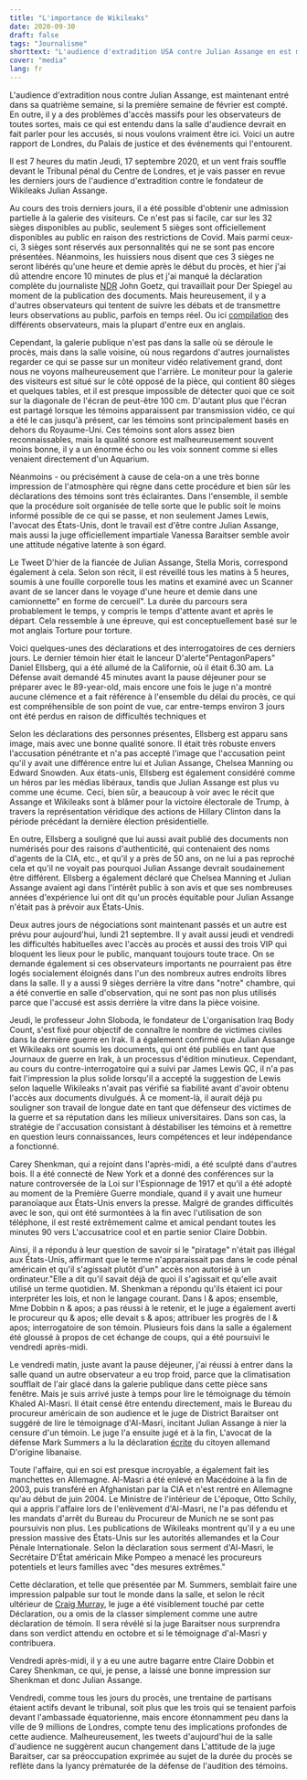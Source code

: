 ```yaml
---
title: "L'importance de Wikileaks"
date: 2020-09-30
draft: false
tags: "Journalisme"
shorttext: "L'audience d'extradition USA contre Julian Assange en est maintenant à la quatrième semaine si vous comptez la première semaine de février."
cover: "media"
lang: fr
---
```


L'audience d'extradition nous contre Julian Assange, est maintenant entré dans sa quatrième semaine, si la première semaine de février est compté. En outre, il y a des problèmes d'accès massifs pour les observateurs de toutes sortes, mais ce qui est entendu dans la salle d'audience devrait en fait parler pour les accusés, si nous voulons vraiment être ici. Voici un autre rapport de Londres, du Palais de justice et des événements qui l'entourent.

Il est 7 heures du matin Jeudi, 17 septembre 2020, et un vent frais souffle devant le Tribunal pénal du Centre de Londres, et je vais passer en revue les derniers jours de l'audience d'extradition contre le fondateur de Wikileaks Julian Assange.

Au cours des trois derniers jours, il a été possible d'obtenir une admission partielle à la galerie des visiteurs. Ce n'est pas si facile, car sur les 32 sièges disponibles au public, seulement 5 sièges sont officiellement disponibles au public en raison des restrictions de Covid. Mais parmi ceux-ci, 3 sièges sont réservés aux personnalités qui ne se sont pas encore présentées. Néanmoins, les huissiers nous disent que ces 3 sièges ne seront libérés qu'une heure et demie après le début du procès, et hier j'ai dû attendre encore 10 minutes de plus et j'ai manqué la déclaration complète du journaliste [NDR](https://www.computerweekly.com/news/252489133/Julian-Assange-held-back-15000-documents-to-prevent-harm-to-US-government "Julian Assange held back 15,000 documents to prevent harm to US government") John Goetz, qui travaillait pour Der Spiegel au moment de la publication des documents. Mais heureusement, il y a d'autres observateurs qui tentent de suivre les débats et de transmettre leurs observations au public, parfois en temps réel. Ou ici [compilation](https://freeassange.eu/#schauprozess-im-september "Prozess im September 2020") des différents observateurs, mais la plupart d'entre eux en anglais.

Cependant, la galerie publique n'est pas dans la salle où se déroule le procès, mais dans la salle voisine, où nous regardons d'autres journalistes regarder ce qui se passe sur un moniteur vidéo relativement grand, dont nous ne voyons malheureusement que l'arrière. Le moniteur pour la galerie des visiteurs est situé sur le côté opposé de la pièce, qui contient 80 sièges et quelques tables, et il est presque impossible de détecter quoi que ce soit sur la diagonale de l'écran de peut-être 100 cm. D'autant plus que l'écran est partagé lorsque les témoins apparaissent par transmission vidéo, ce qui a été le cas jusqu'à présent, car les témoins sont principalement basés en dehors du Royaume-Uni. Ces témoins sont alors assez bien reconnaissables, mais la qualité sonore est malheureusement souvent moins bonne, il y a un énorme écho ou les voix sonnent comme si elles venaient directement d'un Aquarium.

Néanmoins - ou précisément à cause de cela-on a une très bonne impression de l'atmosphère qui règne dans cette procédure et bien sûr les déclarations des témoins sont très éclairantes. Dans l'ensemble, il semble que la procédure soit organisée de telle sorte que le public soit le moins informé possible de ce qui se passe, et non seulement James Lewis, l'avocat des États-Unis, dont le travail est d'être contre Julian Assange, mais aussi la juge officiellement impartiale Vanessa Baraitser semble avoir une attitude négative latente à son égard.

Le Tweet D'hier de la fiancée de Julian Assange, Stella Moris, correspond également à cela. Selon son récit, il est réveillé tous les matins à 5 heures, soumis à une fouille corporelle tous les matins et examiné avec un Scanner avant de se lancer dans le voyage d'une heure et demie dans une camionnette" en forme de cercueil". La durée du parcours sera probablement le temps, y compris le temps d'attente avant et après le départ. Cela ressemble à une épreuve, qui est conceptuellement basé sur le mot anglais Torture pour torture.

Voici quelques-unes des déclarations et des interrogatoires de ces derniers jours. Le dernier témoin hier était le lanceur D'alerte"PentagonPapers" Daniel Ellsberg, qui a été allumé de la Californie, où il était 6.30 am. La Défense avait demandé 45 minutes avant la pause déjeuner pour se préparer avec le 89-year-old, mais encore une fois le juge n'a montré aucune clémence et a fait référence à l'ensemble du délai du procès, ce qui est compréhensible de son point de vue, car entre-temps environ 3 jours ont été perdus en raison de difficultés techniques et

Selon les déclarations des personnes présentes, Ellsberg est apparu sans image, mais avec une bonne qualité sonore. Il était très robuste envers l'accusation pénétrante et n'a pas accepté l'image que l'accusation peint qu'il y avait une différence entre lui et Julian Assange, Chelsea Manning ou Edward Snowden. Aux états-unis, Ellsberg est également considéré comme un héros par les médias libéraux, tandis que Julian Assange est plus vu comme une écume. Ceci, bien sûr, a beaucoup à voir avec le récit que Assange et Wikileaks sont à blâmer pour la victoire électorale de Trump, à travers la représentation véridique des actions de Hillary Clinton dans la période précédant la dernière élection présidentielle.

En outre, Ellsberg a souligné que lui aussi avait publié des documents non numérisés pour des raisons d'authenticité, qui contenaient des noms d'agents de la CIA, etc., et qu'il y a près de 50 ans, on ne lui a pas reproché cela et qu'il ne voyait pas pourquoi Julian Assange devrait soudainement être différent. Ellsberg a également déclaré que Chelsea Manning et Julian Assange avaient agi dans l'intérêt public à son avis et que ses nombreuses années d'expérience lui ont dit qu'un procès équitable pour Julian Assange n'était pas à prévoir aux États-Unis.

Deux autres jours de négociations sont maintenant passés et un autre est prévu pour aujourd'hui, lundi 21 septembre.  Il y avait aussi jeudi et vendredi les difficultés habituelles avec l'accès au procès et aussi des trois VIP qui bloquent les lieux pour le public, manquant toujours toute trace. On se demande également si ces observateurs importants ne pourraient pas être logés socialement éloignés dans l'un des nombreux autres endroits libres dans la salle. Il y a aussi 9 sièges derrière la vitre dans "notre" chambre, qui a été convertie en salle d'observation, qui ne sont pas non plus utilisés parce que l'accusé est assis derrière la vitre dans la pièce voisine.

Jeudi, le professeur John Sloboda, le fondateur de L'organisation Iraq Body Count, s'est fixé pour objectif de connaître le nombre de victimes civiles dans la dernière guerre en Irak. Il a également confirmé que Julian Assange et Wikileaks ont soumis les documents, qui ont été publiés en tant que Journaux de guerre en Irak, à un processus d'édition minutieux. Cependant, au cours du contre-interrogatoire qui a suivi par James Lewis QC, il n'a pas fait l'impression la plus solide lorsqu'il a accepté la suggestion de Lewis selon laquelle Wikileaks n'avait pas vérifié sa fiabilité avant d'avoir obtenu l'accès aux documents divulgués. À ce moment-là, il aurait déjà pu souligner son travail de longue date en tant que défenseur des victimes de la guerre et sa réputation dans les milieux universitaires. Dans son cas, la stratégie de l'accusation consistant à déstabiliser les témoins et à remettre en question leurs connaissances, leurs compétences et leur indépendance a fonctionné.

Carey Shenkman, qui a rejoint dans l'après-midi, a été sculpté dans d'autres bois. Il a été connecté de New York et a donné des conférences sur la nature controversée de la Loi sur l'Espionnage de 1917 et qu'il a été adopté au moment de la Première Guerre mondiale, quand il y avait une humeur paranoïaque aux États-Unis envers la presse. Malgré de grandes difficultés avec le son, qui ont été surmontées à la fin avec l'utilisation de son téléphone, il est resté extrêmement calme et amical pendant toutes les minutes 90 vers L'accusatrice cool et en partie senior Claire Dobbin.

Ainsi, il a répondu à leur question de savoir si le "piratage" n'était pas illégal aux États-Unis, affirmant que le terme n'apparaissait pas dans le code pénal américain et qu'il s'agissait plutôt d'un" accès non autorisé à un ordinateur."Elle a dit qu'il savait déjà de quoi il s'agissait et qu'elle avait utilisé un terme quotidien. M. Shenkman a répondu qu'ils étaient ici pour interpréter les lois, et non le langage courant. Dans l & apos; ensemble, Mme Dobbin n & apos; a pas réussi à le retenir, et le juge a également averti le procureur qu & apos; elle devait s & apos; attribuer les progrès de l & apos; interrogatoire de son témoin. Plusieurs fois dans la salle a également été gloussé à propos de cet échange de coups, qui a été poursuivi le vendredi après-midi.

Le vendredi matin, juste avant la pause déjeuner, j'ai réussi à entrer dans la salle quand un autre observateur a eu trop froid, parce que la climatisation soufflait de l'air glacé dans la galerie publique dans cette pièce sans fenêtre. Mais je suis arrivé juste à temps pour lire le témoignage du témoin Khaled Al-Masri. Il était censé être entendu directement, mais le Bureau du procureur américain de son audience et le juge de District Baraitser ont suggéré de lire le témoignage d'Al-Masri, incitant Julian Assange à nier la censure d'un témoin. Le juge l'a ensuite jugé et à la fin, L'avocat de la défense Mark Summers a lu la déclaration [écrite](https://assangecourt.report/witness-statement-el-masri "Witness Statement: Khaled El-Masri") du citoyen allemand D'origine libanaise.

Toute l'affaire, qui en soi est presque incroyable, a également fait les manchettes en Allemagne. Al-Masri a été enlevé en Macédoine à la fin de 2003, puis transféré en Afghanistan par la CIA et n'est rentré en Allemagne qu'au début de juin 2004. Le Ministre de l'intérieur de L'époque, Otto Schily, qui a appris l'affaire lors de l'enlèvement d'Al-Masri, ne l'a pas défendu et les mandats d'arrêt du Bureau du Procureur de Munich ne se sont pas poursuivis non plus. Les publications de Wikileaks montrent qu'il y a eu une pression massive des États-Unis sur les autorités allemandes et la Cour Pénale Internationale. Selon la déclaration sous serment d'Al-Masri, le Secrétaire D'État américain Mike Pompeo a menacé les procureurs potentiels et leurs familles avec "des mesures extrêmes."

Cette déclaration, et telle que présentée par M. Summers, semblait faire une impression palpable sur tout le monde dans la salle, et selon le récit ultérieur de [Craig Murray](https://www.craigmurray.org.uk/archives/2020/09/your-man-in-the-public-gallery-assange-hearing-day-13/ "Your Man in the Public Gallery: Assange Hearing Day 13"), le juge a été visiblement touché par cette Déclaration, ou a omis de la classer simplement comme une autre déclaration de témoin. Il sera révélé si la juge Baraitser nous surprendra dans son verdict attendu en octobre et si le témoignage d'al-Masri y contribuera.

Vendredi après-midi, il y a eu une autre bagarre entre Claire Dobbin et Carey Shenkman, ce qui, je pense, a laissé une bonne impression sur Shenkman et donc Julian Assange.

Vendredi, comme tous les jours du procès, une trentaine de partisans étaient actifs devant le tribunal, soit plus que les trois qui se tenaient parfois devant l'ambassade équatorienne, mais encore étonnamment peu dans la ville de 9 millions de Londres, compte tenu des implications profondes de cette audience. Malheureusement, les tweets d'aujourd'hui de la salle d'audience ne suggèrent aucun changement dans L'attitude de la juge Baraitser, car sa préoccupation exprimée au sujet de la durée du procès se reflète dans la lyancy prématurée de la défense de l'audition des témoins.
